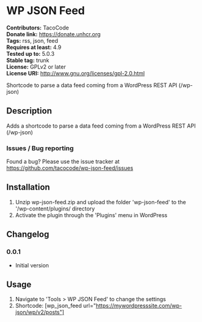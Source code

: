 # WP JSON Feed 
**Contributors:** TacoCode  
**Donate link:** https://donate.unhcr.org  
**Tags:** rss, json, feed  
**Requires at least:** 4.9  
**Tested up to:** 5.0.3  
**Stable tag:** trunk  
**License:** GPLv2 or later  
**License URI:** http://www.gnu.org/licenses/gpl-2.0.html  

Shortcode to parse a data feed coming from a WordPress REST API (/wp-json)

## Description 

Adds a shortcode to parse a data feed coming from a WordPress REST API (/wp-json)

### Issues / Bug reporting 

Found a bug? Please use the issue tracker at <https://github.com/tacocode/wp-json-feed/issues>

## Installation 

1. Unzip wp-json-feed.zip and upload the folder 'wp-json-feed' to the '/wp-content/plugins/ directory
2. Activate the plugin through the 'Plugins' menu in WordPress

## Changelog 

### 0.0.1
* Initial version

## Usage 

1. Navigate to 'Tools > WP JSON Feed' to change the settings
2. Shortcode: [wp_json_feed url="https://mywordpresssite.com/wp-json/wp/v2/posts"]
